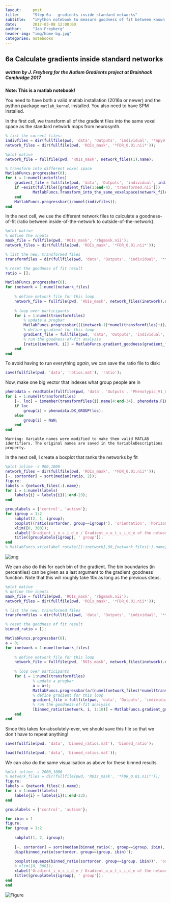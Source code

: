 ```yaml
---
layout:     post
title:      "Step 6a - gradients inside standard networks"
subtitle:   "iPython notebook to measure goodness of fit between known networks and gradient maps"
date:       2017-03-08 12:00:00
author:     "Jan Freyberg"
header-img: "img/home-bg.jpg"
categories: notebooks
---
```


## 6a Calculate gradients inside standard networks

#####  written by J. Freyberg  for the Autism Gradients project at Brainhack Cambridge 2017

__Note: This is a matlab notebook!__

You need to have both a valid matlab installation (2016a or newer) and the python package `matlab_kernel` installed. You also need to have SPM installed.

In the first cell, we transform all of the gradient files into the same voxel space as the standard network maps from neurosynth.


```matlab
% list the correct files:
indivfiles = dir(fullfile(pwd, 'data', 'Outputs', 'individual', '*npy0.nii'));
network_files = dir(fullfile(pwd, 'ROIs_mask', '*FDR_0.01.nii*'));

```


```matlab
%plot native
network_file = fullfile(pwd, 'ROIs_mask', network_files(1).name);

% transform into different voxel space
MatlabFuncs.progressbar(0);
for i = 1:numel(indivfiles)
    gradient_file = fullfile(pwd, 'data', 'Outputs', 'individual', indivfiles(i).name);
    if ~exist(fullfile([gradient_file(1:end-4), 'transformed.nii']))
            MatlabFuncs.Transform_into_the_same_voxelspace(network_file, gradient_file);
    end
    MatlabFuncs.progressbar(i/numel(indivfiles));
end
```

In the next cell, we use the different network files to calculate a goodness-of-fit (ratio between inside-of-the-network to outside-of-the-network).


```matlab
%plot native
% define the inputs
mask_file = fullfile(pwd, 'ROIs_mask', 'rbgmask.nii');
network_files = dir(fullfile(pwd, 'ROIs_mask', '*FDR_0.01.nii*'));

% list the new, transformed files
transformfiles = dir(fullfile(pwd, 'data', 'Outputs', 'individual', '*transformed.nii'));

% reset the goodness of fit result
ratio = [];

MatlabFuncs.progressbar(0);
for inetwork = 1:numel(network_files)
    
    % define network file for this loop
    network_file = fullfile(pwd, 'ROIs_mask', network_files(inetwork).name);
    
    % loop over participants
    for i = 1:numel(transformfiles)
        % update a progbar
        MatlabFuncs.progressbar(((inetwork-1)*numel(transformfiles)+i)/(numel(transformfiles)*numel(network_files)));
        % define gradient for this loop
        gradient_file = fullfile(pwd, 'data', 'Outputs', 'individual', transformfiles(i).name);
        % run the goodness-of-fit analysis
        [ratio(inetwork, i)] = MatlabFuncs.gradient_goodness(gradient_file, network_file, mask_file);
    end
end

```

To avoid having to run everything _again_, we can save the ratio file to disk:


```matlab
save(fullfile(pwd, 'data', 'ratios.mat'), 'ratio');
```

Now, make one big vector that indexes what group people are in


```matlab
phenodata = readtable(fullfile(pwd, 'data', 'Outputs', 'Phenotypic_V1_0b_preprocessed1.csv'));
for i = 1:numel(transformfiles)
    [~, loc] = ismember(transformfiles(i).name(4:end-34), phenodata.FILE_ID(:));
    if loc
        group(i) = phenodata.DX_GROUP(loc);
    else
        group(i) = NaN;
    end
end

```

    Warning: Variable names were modified to make them valid MATLAB identifiers. The original names are saved in the VariableDescriptions property.


In the next cell, I create a boxplot that ranks the networks by fit


```matlab
%plot inline -s 900,1000
network_files = dir(fullfile(pwd, 'ROIs_mask', '*FDR_0.01.nii*'));
[~, sortorder] = sort(median(ratio, 2));
figure;
labels = {network_files(:).name};
for i = 1:numel(labels)
    labels{i} = labels{i}(1:end-23);
end

grouplabels = {'control', 'autism'};
for igroup = 1:2
    subplot(2, 1, igroup);
    boxplot((ratio(sortorder, group==igroup)'), 'orientation', 'horizontal', 'Label', labels(sortorder));
    xlim([0, 300]);
    xlabel('Gradient_i_n_s_i_d_e / Gradient_o_u_t_s_i_d_e of the network');
    title([grouplabels{igroup}, ' group']);
end
% MatlabFuncs.xticklabel_rotate([1:inetwork],90,{network_files(:).name},'interpreter','none')
```


![png](output_10_0.png)


We can also do this for each bin of the gradient. The bin boundaries (in percentiles) can be given as a last argument to the gradient_goodness function. Note that this will roughly take 10x as long as the previous steps.


```matlab
%plot native
% define the inputs
mask_file = fullfile(pwd, 'ROIs_mask', 'rbgmask.nii');
network_files = dir(fullfile(pwd, 'ROIs_mask', '*FDR_0.01.nii*'));

% list the new, transformed files
transformfiles = dir(fullfile(pwd, 'data', 'Outputs', 'individual', '*transformed.nii'));

% reset the goodness of fit result
binned_ratio = [];

MatlabFuncs.progressbar(0);
a = 0;
for inetwork = 1:numel(network_files)
    
    % define network file for this loop
    network_file = fullfile(pwd, 'ROIs_mask', network_files(inetwork).name);
    
    % loop over participants
    for i = 1:numel(transformfiles)
            % update a progbar
            a = a+1;
            MatlabFuncs.progressbar(a/(numel(network_files)*numel(transformfiles)));
            % define gradient for this loop
            gradient_file = fullfile(pwd, 'data', 'Outputs', 'individual', transformfiles(i).name);
            % run the goodness-of-fit analysis
            [binned_ratio(inetwork, i, 1:10)] = MatlabFuncs.gradient_goodness(gradient_file, network_file, mask_file, true);
    end
end

```

Since this takes for-absolutely-ever, we should save this file so that we don't have to repeat anything!


```matlab
save(fullfile(pwd, 'data', 'binned_ratios.mat'), 'binned_ratio');
```


```matlab
load(fullfile(pwd, 'data', 'binned_ratios.mat'));
```

We can also do the same visualisation as above for these binned results


```matlab
%plot inline -s 2000,1000
% network_files = dir(fullfile(pwd, 'ROIs_mask', '*FDR_0.01.nii*'));
figure;
labels = {network_files(:).name};
for i = 1:numel(labels)
    labels{i} = labels{i}(1:end-23);
end

grouplabels = {'control', 'autism'};

for ibin = 1
figure;
for igroup = 1:2
    
    subplot(1, 2, igroup);
    
    [~, sortorder] = sort(median(binned_ratio(:, group==igroup, ibin), 2));
    disp(binned_ratio(sortorder, group==igroup, ibin)');
    
    boxplot(squeeze(binned_ratio(sortorder, group==igroup, ibin))', 'orientation', 'horizontal', 'Labels', labels(sortorder));
    % xlim([0, 300]);
    xlabel('Gradient_i_n_s_i_d_e / Gradient_o_u_t_s_i_d_e of the network');
    title([grouplabels{igroup}, ' group']);
end
end

```


![Figure](/Autism-Gradients/img/post_imgs/2017-03-05-output_17_0.png)
